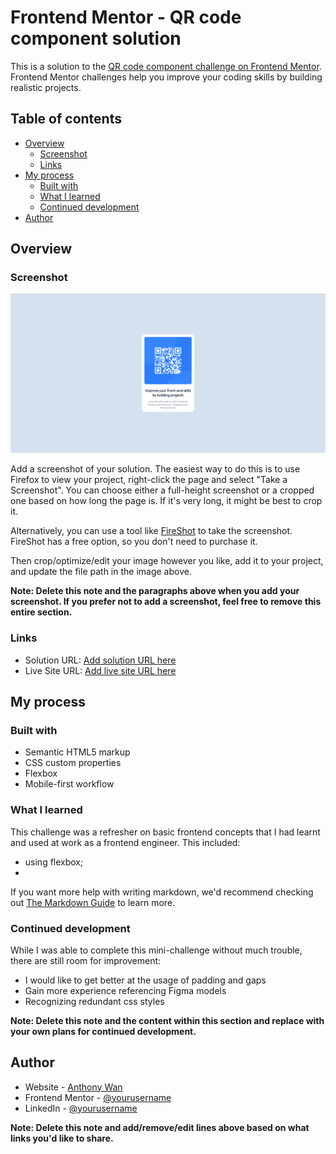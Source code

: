 # Frontend Mentor - QR code component solution

This is a solution to the [QR code component challenge on Frontend Mentor](https://www.frontendmentor.io/challenges/qr-code-component-iux_sIO_H). Frontend Mentor challenges help you improve your coding skills by building realistic projects.

## Table of contents

- [Overview](#overview)
  - [Screenshot](#screenshot)
  - [Links](#links)
- [My process](#my-process)
  - [Built with](#built-with)
  - [What I learned](#what-i-learned)
  - [Continued development](#continued-development)
- [Author](#author)

## Overview

### Screenshot

![screenshot](./screenshot.PNG)

Add a screenshot of your solution. The easiest way to do this is to use Firefox to view your project, right-click the page and select "Take a Screenshot". You can choose either a full-height screenshot or a cropped one based on how long the page is. If it's very long, it might be best to crop it.

Alternatively, you can use a tool like [FireShot](https://getfireshot.com/) to take the screenshot. FireShot has a free option, so you don't need to purchase it.

Then crop/optimize/edit your image however you like, add it to your project, and update the file path in the image above.

**Note: Delete this note and the paragraphs above when you add your screenshot. If you prefer not to add a screenshot, feel free to remove this entire section.**

### Links

- Solution URL: [Add solution URL here](https://your-solution-url.com)
- Live Site URL: [Add live site URL here](https://your-live-site-url.com)

## My process

### Built with

- Semantic HTML5 markup
- CSS custom properties
- Flexbox
- Mobile-first workflow

### What I learned

This challenge was a refresher on basic frontend concepts that I had learnt and used at work as a frontend engineer. This included:

- using flexbox;
-

If you want more help with writing markdown, we'd recommend checking out [The Markdown Guide](https://www.markdownguide.org/) to learn more.

### Continued development

While I was able to complete this mini-challenge without much trouble, there are still room for improvement:

- I would like to get better at the usage of padding and gaps
- Gain more experience referencing Figma models
- Recognizing redundant css styles

**Note: Delete this note and the content within this section and replace with your own plans for continued development.**

## Author

- Website - [Anthony Wan](https://www.your-site.com)
- Frontend Mentor - [@yourusername](https://www.frontendmentor.io/profile/yourusername)
- LinkedIn - [@yourusername](https://www.twitter.com/yourusername)

**Note: Delete this note and add/remove/edit lines above based on what links you'd like to share.**
